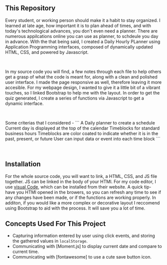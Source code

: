 ## This Repository

<p> 
  Every student, or working person should make it a habit to stay organized. I learned at late age, how important it is to plan ahead of times, and with today's technological advances, you don't even need a planner. There are numerous appilcations online you can use as planner, to schdeule you day in advance. With the that being said, I created a Daily Hourly PLanner using  Application Programming interfaces, composed of dynamically updated HTML, CSS, and powered by Javascript.</p>

<br>

<p> 
  In my source code you will find,  a few notes through each file to help others get a grasp of what the code is meant for, along with a clean and polished user interface. I made the page responsive as well, therefore leaving it more accesible. For my webpage design, I wanted to give it a little bit of a vibrant touches, so I linked Bootstrap to help me with the layout. In order to get the quiz generated, I create a series of functions via Javascript to get a dynamic interface.
</p>
<br>

<p>
  Some criterias that I considered -
```
 A Daily planner to create a schedule
Current day is displayed at the top of the calendar
Timeblocks for standard business hours
Timeblocks are color coated to indicate whether it is in the past, present, or future
User can input data or event into each time block
```

  </p>
  <br>
  
## Installation
For the whole source code, you will want to link, a HTML, CSS, and JS file together. JS can be linked in the body of your HTMl.
For my code editor, I use [visual Code](https://code.visualstudio.com/), which can be installed from their website. A quick tip- have you HTMl opened in the browers, so you can refresh any time to see if any changes have been made, or if the functions are working properly. In additon, if you would like a more complex or decorative layout I reccomend using Bootstrap to aid with the process. It will save you a lot of time.
<br>
## Concepts Used For This Project
* Capturing information entered by user using click events, and storing the gathered values in `localStorage`.
* Communicating with [Moment.js] to display current date and compare to current time. 
* Communicating with [fontawesome] to use a cute save button icon.

